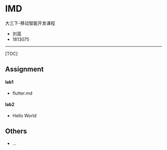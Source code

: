 # IMD
大三下-移动智能开发课程

- 刘茵
- 1813075

---

[TOC]

## Assignment

#### lab1

- flutter.md

#### lab2
  - Hello World

## Others

- ...

